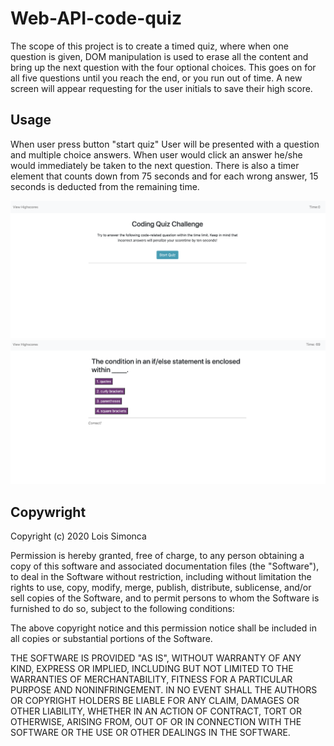 # Web-API-code-quiz

The scope of this project is to create a timed quiz, where when one question is given, DOM manipulation is used to erase all the content and bring up the next question with the four optional choices. This goes on for all five questions until you reach the end, or you run out of time. A new screen will appear requesting for the user initials to save their high score.

## Usage

When user press button "start quiz" User will be presented with a question and multiple choice answers. When user would click an answer he/she would immediately be taken to the next question. There is also a timer element that counts down from 75 seconds and for each wrong answer, 15 seconds is deducted from the remaining time.

![screenshot](/images/image1.png)
![secreenshot2](/images/image2.png)

## Copywright

Copyright (c) 2020 Lois Simonca

Permission is hereby granted, free of charge, to any person obtaining a copy of this software and associated documentation files (the "Software"), to deal in the Software without restriction, including without limitation the rights to use, copy, modify, merge, publish, distribute, sublicense, and/or sell copies of the Software, and to permit persons to whom the Software is furnished to do so, subject to the following conditions:

The above copyright notice and this permission notice shall be included in all copies or substantial portions of the Software.

THE SOFTWARE IS PROVIDED "AS IS", WITHOUT WARRANTY OF ANY KIND, EXPRESS OR IMPLIED, INCLUDING BUT NOT LIMITED TO THE WARRANTIES OF MERCHANTABILITY, FITNESS FOR A PARTICULAR PURPOSE AND NONINFRINGEMENT. IN NO EVENT SHALL THE AUTHORS OR COPYRIGHT HOLDERS BE LIABLE FOR ANY CLAIM, DAMAGES OR OTHER LIABILITY, WHETHER IN AN ACTION OF CONTRACT, TORT OR OTHERWISE, ARISING FROM, OUT OF OR IN CONNECTION WITH THE SOFTWARE OR THE USE OR OTHER DEALINGS IN THE SOFTWARE.
